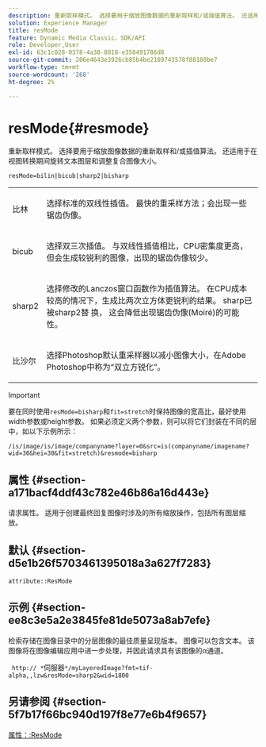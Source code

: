 ```yaml
---
description: 重新取样模式。 选择要用于缩放图像数据的重新取样和/或插值算法。 还适用于在视图转换期间旋转文本图层和调整复合图像大小。
solution: Experience Manager
title: resMode
feature: Dynamic Media Classic，SDK/API
role: Developer,User
exl-id: 63c1c028-0378-4a38-8018-e358491786d8
source-git-commit: 206e4643e3926cb85b4be2189743578f88180be7
workflow-type: tm+mt
source-wordcount: '268'
ht-degree: 2%

---
```


# resMode{#resmode}

重新取样模式。 选择要用于缩放图像数据的重新取样和/或插值算法。 还适用于在视图转换期间旋转文本图层和调整复合图像大小。

`resMode=bilin|bicub|sharp2|bisharp`

<table id="table_FD658AC521E24EB9ADBB87F98549BC3B"> 
 <tbody> 
  <tr> 
   <td colname="col1"> <p> <span class="codeph"> 比林  </span> </p> </td> 
   <td colname="col2"> <p>选择标准的双线性插值。 最快的重采样方法；会出现一些锯齿伪像。 </p> </td> 
  </tr> 
  <tr> 
   <td colname="col1"> <p> <span class="codeph"> bicub  </span> </p> </td> 
   <td colname="col2"> <p>选择双三次插值。 与双线性插值相比，CPU密集度更高，但会生成较锐利的图像，出现的锯齿伪像较少。 </p> </td> 
  </tr> 
  <tr> 
   <td colname="col1"> <p> <span class="codeph"> sharp2  </span> </p> </td> 
   <td colname="col2"> <p>选择修改的Lanczos窗口函数作为插值算法。 在CPU成本较高的情况下，生成比两次立方体更锐利的结果。 <span class="codeph"> sharp已 </span> 被sharp2替 <span class="codeph"> 换， </span>这会降低出现锯齿伪像(Moiré)的可能性。 </p> </td> 
  </tr> 
  <tr> 
   <td colname="col1"> <p> <span class="codeph"> 比沙尔  </span> </p> </td> 
   <td colname="col2"> <p>选择Photoshop默认重采样器以减小图像大小，在Adobe Photoshop中称为“双立方锐化”。 </p> </td> 
  </tr> 
 </tbody> 
</table>

>[!IMPORTANT]
>
>要在同时使用`resMode=bisharp`和`fit=stretch`时保持图像的宽高比，最好使用width参数或height参数。 如果必须定义两个参数，则可以将它们封装在不同的层中，如以下示例所示：
>
>`/is/image/is/image/companyname?layer=0&src=is(companyname/imagename?wid=30&hei=30&fit=stretch)&resmode=bisharp`

## 属性 {#section-a171bacf4ddf43c782e46b86a16d443e}

请求属性。 适用于创建最终回复图像时涉及的所有缩放操作，包括所有图层缩放。

## 默认 {#section-d5e1b26f5703461395018a3a627f7283}

`attribute::ResMode`

## 示例 {#section-ee8c3e5a2e3845fe81de5073a8ab7efe}

检索存储在图像目录中的分层图像的最佳质量呈现版本。 图像可以包含文本。 该图像将在图像编辑应用中进一步处理，并因此请求具有该图像的α通道。

` http:// *`伺服器`*/myLayeredImage?fmt=tif-alpha,,lzw&resMode=sharp2&wid=1800`

## 另请参阅 {#section-5f7b17f66bc940d197f8e77e6b4f9657}

[属性：:ResMode](../../../../../is-api/image-catalog/image-serving-api-ref/c-image-catalog-reference/c-attributes-reference/r-is-cat-resmode.md#reference-609095ef568743a086f28d87c54dafa2)
